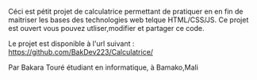 Céci est pétit projet de calculatrice permettant de pratiquer en en fin de  maitriser les bases des technologies web telque HTML/CSS/JS.
Ce projet est ouvert vous pouvez utliser,modifier et partager ce code.

Le projet est disponible  à l'url suivant : https://github.com/BakDev223/Calculatrice/


Par Bakara Touré étudiant en informatique, à Bamako,Mali
